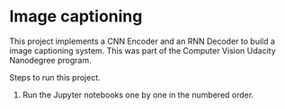 # Image captioning
This project implements a CNN Encoder and an RNN Decoder to build a image captioning system. This was part of the Computer Vision Udacity Nanodegree program.

Steps to run this project.
1. Run the Jupyter notebooks one by one in the numbered order.
